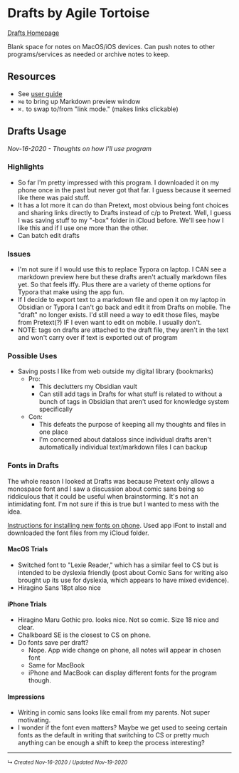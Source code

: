 # Drafts by Agile Tortoise
[Drafts Homepage](https://getdrafts.com/)

Blank space for notes on MacOS/iOS devices. Can push notes to other programs/services as needed or archive notes to keep.


## Resources
- See [user guide](https://docs.getdrafts.com/)
- `⌘e` to bring up Markdown preview window
- `⌘.` to swap to/from "link mode." (makes links clickable)


## Drafts Usage
*Nov-16-2020 - Thoughts on how I'll use program*

### Highlights
- So far I'm pretty impressed with this program. I downloaded it on my phone once in the past but never got that far. I guess because it seemed like there was paid stuff.
- It has a lot more it can do than Pretext, most obvious being font choices and sharing links directly to Drafts instead of c/p to Pretext. Well, I guess I was saving stuff to my "-box" folder in iCloud before. We'll see how I like this and if I use one more than the other.
- Can batch edit drafts


### Issues
- I'm not sure if I would use this to replace Typora on laptop. I CAN see a markdown preview here but these drafts aren't actually markdown files yet. So that feels iffy. Plus there are a variety of theme options for Typora that make using the app fun.
- If I decide to export text to a markdown file and open it on my laptop in Obsidian or Typora I can't go back and edit it from Drafts on mobile. The "draft" no longer exists. I'd still need a way to edit those files, maybe from Pretext(?) IF I even want to edit on mobile. I usually don't.
- NOTE: tags on drafts are attached to the draft file, they aren't in the text and won't carry over if text is exported out of program


### Possible Uses
- Saving posts I like from web outside my digital library (bookmarks)
	- Pro:
	  - This declutters my Obsidian vault
	  - Can still add tags in Drafts for what stuff is related to without a bunch of tags in Obsidian that aren't used for knowledge system specifically
	- Con:
		- This defeats the purpose of keeping all my thoughts and files in one place
		- I'm concerned about dataloss since individual drafts aren't automatically individual text/markdown files I can backup


### Fonts in Drafts
The whole reason I looked at Drafts was because Pretext only allows a monospace font and I saw a discussion about comic sans being so riddiculous that it could be useful when brainstorming. It's not an intimidating font. I'm not sure if this is true but I wanted to mess with the idea.

[Instructions for installing new fonts on phone](https://www.howtogeek.com/350438/how-to-install-fonts-on-an-ipad-or-iphone/). Used app iFont to install and downloaded the font files from my iCloud folder. 

#### MacOS Trials
- Switched font to "Lexie Reader," which has a similar feel to CS but is intended to be dyslexia friendly (post about Comic Sans for writing also brought up its use for dyslexia, which appears to have mixed evidence).
- Hiragino Sans 18pt also nice


#### iPhone Trials
- Hiragino Maru Gothic pro. looks nice. Not so comic. Size 18 nice and clear.
- Chalkboard SE is the closest to CS on phone. 
- Do fonts save per draft? 
	- Nope. App wide change on phone, all notes will appear in chosen font
	- Same for MacBook
	- iPhone and MacBook can display different fonts for the program though.

#### Impressions
- Writing in comic sans looks like email from my parents. Not super motivating.
- I wonder if the font even matters? Maybe we get used to seeing certain fonts as the default in writing that switching to CS or pretty much anything can be enough a shift to keep the process interesting?

------------------------
<small>↳ <i>Created Nov-16-2020 / Updated Nov-19-2020 </i></small>
